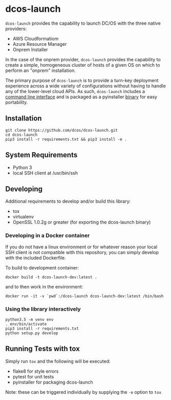# dcos-launch

`dcos-launch` provides the capability to launch DC/OS with the three native providers:
* AWS Cloudformatiom
* Azure Resource Manager
* Onprem Installer

In the case of the onprem provider, `dcos-launch` provides the capability to create a simple, homogeneous cluster of hosts of a given OS on which to perform an "onprem" installation.

The primary purpose of `dcos-launch` is to provide a turn-key deployment experience across a wide variety of configurations without having to handle any of the lower-level cloud APIs. As such, `dcos-launch` includes a [command line interface](dcos_launch/README.md) and is packaged as a pyinstaller [binary](https://downloads.dcos.io/dcos-launch/bin/linux/dcos-launch) for easy portability.

## Installation
```
git clone https://github.com/dcos/dcos-launch.git
cd dcos-launch
pip3 install -r requirements.txt && pip3 install -e .
```

## System Requirements
* Python 3
* local SSH client at /usr/bin/ssh

## Developing
Additional requirements to develop and/or build this library:
* tox
* virtualenv
* OpenSSL 1.0.2g or greater (for exporting the dcos-launch binary)

### Developing in a Docker container
If you do not have a linux environment or for whatever reason your local SSH client is not compatible with this repository, you can simply develop with the included Dockerfile.

To build to development container:
```
docker build -t dcos-launch-dev:latest .
```
and to then work in the environment:
```
docker run -it -v `pwd`:/dcos-launch dcos-launch-dev:latest /bin/bash
```

### Using the library interactively
```
python3.5 -m venv env
. env/bin/activate
pip3 install -r requirements.txt
python setup.py develop
```

## Running Tests with tox
Simply run `tox` and the following will be executed:
* flake8 for style errors
* pytest for unit tests
* pyinstaller for packaging dcos-launch

Note: these can be triggered individually by supplying the `-e` option to `tox`
